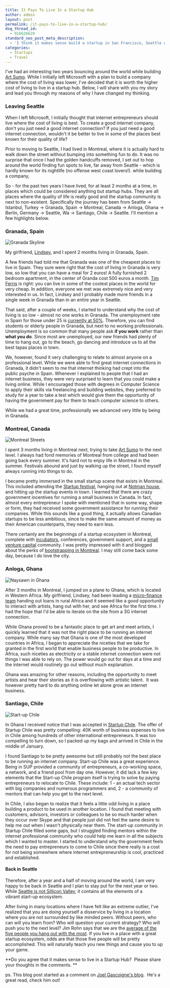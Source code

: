 ```yaml
---
title: It Pays To Live In a Startup Hub
author: admin
layout: post
permalink: /it-pays-to-live-in-a-startup-hub/
dsq_thread_id:
  - 916626629
standard_seo_post_meta_description:
  - 'I think it makes sense build a startup in San Francisco, Seattle or another startup hub.  This is my story for coming upon this conclusion.'
categories:
  - Startups
  - Travel
---
```

I've had an interesting two years bouncing around the world while building [Art Sumo][1]. While I initially left Microsoft with a plan to build a company where the cost of living was lower, I've decided that it is worth the higher cost of living to live in a startup hub. Below, I will share with you my story and lead you through my reasons of why I have changed my thinking.

### Leaving Seattle

When I left Microsoft, I initially thought that internet entrepreneurs should live where the cost of living is best. To create a good internet company, don't you just need a good internet connection? If you just need a good internet connection, wouldn't it be better to live in some of the places best known for their quality of life?

Prior to moving to Seattle, I had lived in Montreal, where it is actually hard to walk down the street without bumping into something fun to do. It was no surprise that once I had the golden handcuffs removed, I set out to hop around the world finding fun spots to live, far away from Seattle - which is hardly known for its nightlife (no offense west coast lovers!). while building a company,

So - for the past two years I have lived, for at least 2 months at a time, in places which could be considered anything but startup hubs. They are all places where the quality of life is really good and the startup community is next to non-existent. Specifically the journey has been from Seattle -> Istanbul, Turkey -> Granada, Spain -> Montreal, Canada -> Anloga, Ghana -> Berlin, Germany -> Seattle, Wa -> Santiago, Chile -> Seattle. I'll mention a few highlights below.

### Granada, Spain

<img class="size-full wp-image-334" title="Granada Skyline" src="/assets/2012/11/5921191672_d7b296178d_z.jpg" alt="Granada Skyline" />

My girlfriend, [Lindsey][2], and I spent 2 months living in Granada, Spain.

A few friends had told me that Granada was one of the cheapest places to live in Spain. They sure were right that the cost of living in Granada is very low, so low that you can have a meal for 2 euros! A fully furnished 2 bedroom apartment, in the center of Granda cost 500 euros a month. [Tim Ferris][3] is right: you can live in some of the coolest places in the world for very cheap. In addition, everyone we met was extremely nice and very interested in us. In fact, Lindsey and I probably made more friends in a single week in Granada than in an entire year in Seattle.

That said, after a couple of weeks, I started to understand why the cost of living is so low - almost no one works in Granada. The unemployment rate in Spain for those under 25 is [currently at 50%][4]. Therefore, you can find students or elderly people in Granada, but next to no working professionals. Unemployment is so common that many people ask **if you work** rather than **what you do**. Since most are unemployed, our new friends had plenty of time to hang out, go to the beach, go dancing and introduce us to all the best tapas places in town.

We, however, found it very challenging to relate to almost anyone on a professional level. While we were able to find great internet connections in Granada, it didn't seem to me that internet thinking had crept into the public psyche in Spain. Whenever I explained to people that I had an internet business, they were very surprised to learn that you could make a living online. While I encouraged those with degrees in Computer Science to apply their skills via freelancing and building websites, they preferred to study for a year to take a test which would give them the opportunity of having the government pay for them to teach computer science to others.

While we had a great time, professionally we advanced very little by being in Granada.

### Montreal, Canada

<img class="size-full wp-image-336" title="Montreal Streets" src="/assets/2012/11/381534_10150356144983741_1047998364_n.jpg" alt="Montreal Streets"  />

I spent 3 months living in Montreal next, trying to take [Art Sumo][5] to the next level. I always had fond memories of Montreal from college and had been going back every summer. It's hard not to enjoy life in Montreal in the summer. Festivals abound and just by walking up the street, I found myself always running into things to do.

I became pretty immersed in the small startup scene that exists in Montreal. This included attending the [Startup festival][6], hanging out at [Notman house][7], and hitting up the startup events in town. I learned that there are crazy government incentives for running a small business in Canada. In fact, almost every entrepreneur I spoke with mentioned that in some way, shape or form, they had received some government assistance for running their companies. While this sounds like a good thing, it actually allows Canadian startups to be less ambitious, since to make the same amount of money as their American counterparts, they need to earn less.

There certainly are the beginnings of a startup ecosystem in Montreal, complete with [incubators][8], conferences, government support, and a [small venture capital][9] community. I was pretty impressed with it and blogged about the perks of [bootstrapping in Montreal][10]. I may still come back some day, because I do love the city.

### Anloga, Ghana
<img class="size-full wp-image-335" title="Ghana crew" src="/assets/2012/11/321129_10100203398270167_1530283344_n.jpg" alt="Naysawn in Ghana " />

After 3 months in Montreal, I jumped on a plane to Ghana, which is located in Western Africa. My girlfriend, Lindsey, had been leading a [micro-finance team][11] handing out loans in rural Africa and it seemed like a good opportunity to interact with artists, hang out with her, and see Africa for the first time. I had the hope that I'd be able to iterate on the site from a 3G internet connection.

While Ghana proved to be a fantastic place to get art and meet artists, I quickly learned that it was not the right place to be running an internet company. While many say that Ghana is one of the most developed countries in Africa, I began to appreciate the niceties that we take for granted in the first world that enable business people to be productive. In Africa, such niceties as electricity or a stable internet connection were not things I was able to rely on. The power would go out for days at a time and the internet would routinely go out without much explanation.

Ghana was amazing for other reasons, including the opportunity to meet artists and hear their stories as it is overflowing with artistic talent.  It was however pretty hard to do anything online let alone grow an internet business.

### Santiago, Chile

<img class="size-full wp-image-337" title="Startup Chile Graduation" src="/assets/2012/11/458614_3421721217538_1404541506_o.jpg" alt="Start-up Chile" />

In Ghana I received notice that I was accepted in [Startup Chile][12]. The offer of Startup Chile was pretty compelling: 40K worth of business expenses to live in Chile among hundreds of other international entrepreneurs. It was too compelling to turn down, so I packed up my bags and arrived in Chile in the middle of January.

I found Santiago to be pretty awesome but still probably not the best place to be running an internet company. Start-up Chile was a great experience. Being in SUP provided a community of entrepreneurs, a co-working space, a network, and a friend pool from day one. However, it did lack a few key elements that the Start-up Chile program itself is trying to solve by paying entrepreneurs to relocate to Chile. These include: 1 - an actual tech sector with big companies and numerous programmers and, 2 - a community of mentors that can help you get to the next level.

In Chile, I also began to realize that it feels a little odd living in a place building a product to be used in another location. I found that meeting with customers, advisors, investors or colleagues to be so much harder when they occur over Skype and that people just did not feel the same desire to help me out when I wasn't physically near them. The start-up community in Startup Chile filled some gaps, but I struggled finding mentors within the internet professional community who could help me learn in all the subjects which I wanted to master. I started to understand why the government feels the need to pay entrepreneurs to come to Chile since there really is a cost for not being somewhere where internet entrepreneurship is cool, practiced and established.

#### Back in Seattle

Therefore, after a year and a half of moving around the world, I am very happy to be back in Seattle and I plan to stay put for the next year or two. While [Seattle is not Sillicon Valley][13], it contains all the elements of a vibrant start-up ecosystem.

After living in many locations where I have felt like an extreme outlier, I've realized that you are doing yourself a disservice by living in a location where you are not surrounded by like minded peers. Without peers, who can will you learn from? Who will question your current strategy? Who will push you to the next level? Jim Rohn says that we are the [average of the five people you hang out with the most][14]. If you live in a place with a great startup ecosystem, odds are that those five people will be pretty accomplished. This will naturally teach you new things and cause you to up your game.

**Do you agree that it makes sense to live in a Startup Hub?  Please share your thoughts in the comments. **

ps. This blog post started as a comment on [Joel Gascoigne's blog][15].  He's a great read, check him out!


[1]: http://www.artsumo.com
[2]: https://www.vizify.com/lindsey-engh
[3]: http://www.fourhourworkweek.com
[4]: http://www.theolivepress.es/spain-news/2012/08/10/spains-unemployment-rate-hits-a-record-high/
[5]: http://www.artsumo.com/
[6]: http://startupfestival.com/
[7]: http://notman.org/en/
[8]: http://founderfuel.com/en/
[9]: http://realventures.com/en/
[10]: http://nextmontreal.com/2011/09/28/naysawn-naderi-art-sumo-start-up-chile/
[11]: http://www.lumana.org
[12]: http://www.startupchile.org/
[13]: http://moz.com/rand/seattle-vs-the-valley/
[14]: http://www.businessinsider.com/jim-rohn-youre-the-average-of-the-five-people-you-spend-the-most-time-with-2012-7
[15]: http://joel.is/post/33589657176/the-magic-of-a-great-startup-ecosystem
